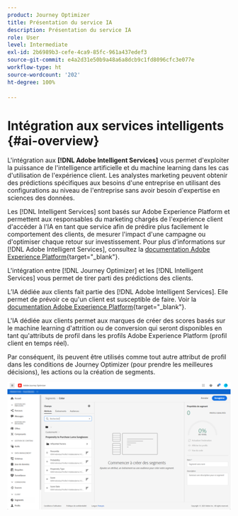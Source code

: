 ```yaml
---
product: Journey Optimizer
title: Présentation du service IA
description: Présentation du service IA
role: User
level: Intermediate
exl-id: 2b6989b3-cefe-4ca9-85fc-961a437edef3
source-git-commit: e4a2d31e50b9a48a6a8dcb9c1fd8096cfc3e077e
workflow-type: ht
source-wordcount: '202'
ht-degree: 100%

---
```


# Intégration aux services intelligents {#ai-overview}

L&#39;intégration aux **[!DNL Adobe Intelligent Services]** vous permet d&#39;exploiter la puissance de l&#39;intelligence artificielle et du machine learning dans les cas d&#39;utilisation de l&#39;expérience client. Les analystes marketing peuvent obtenir des prédictions spécifiques aux besoins d&#39;une entreprise en utilisant des configurations au niveau de l&#39;entreprise sans avoir besoin d&#39;expertise en sciences des données.

Les [!DNL Intelligent Services] sont basés sur Adobe Experience Platform et permettent aux responsables du marketing chargés de l&#39;expérience client d&#39;accéder à l&#39;IA en tant que service afin de prédire plus facilement le comportement des clients, de mesurer l&#39;impact d&#39;une campagne ou d&#39;optimiser chaque retour sur investissement. Pour plus d’informations sur [!DNL Adobe Intelligent Services], consultez la [documentation Adobe Experience Platform](https://experienceleague.adobe.com/docs/experience-platform/intelligent-services/home.html?lang=fr){target=&quot;_blank&quot;}.

L&#39;intégration entre [!DNL Journey Optimizer] et les [!DNL Intelligent Services] vous permet de tirer parti des prédictions des clients.

L’IA dédiée aux clients fait partie des [!DNL Adobe Intelligent Services]. Elle permet de prévoir ce qu&#39;un client est susceptible de faire. Voir la [documentation Adobe Experience Platform](https://experienceleague.adobe.com/docs/experience-platform/intelligent-services/customer-ai/overview.html?lang=fr){target=&quot;_blank&quot;}.

L&#39;IA dédiée aux clients permet aux marques de créer des scores basés sur le machine learning d&#39;attrition ou de conversion qui seront disponibles en tant qu&#39;attributs de profil dans les profils Adobe Experience Platform (profil client en temps réel).

Par conséquent, ils peuvent être utilisés comme tout autre attribut de profil dans les conditions de Journey Optimizer (pour prendre les meilleures décisions), les actions ou la création de segments.

![](../assets/customer-ai.png)

